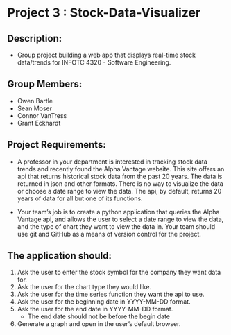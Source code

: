 # Project 3 : Stock-Data-Visualizer

## Description: 
- Group project building a web app that displays real-time stock data/trends for INFOTC 4320 - Software Engineering.

## Group Members:
- Owen Bartle
- Sean Moser
- Connor VanTress
- Grant Eckhardt

## Project Requirements:
- A professor in your department is interested in tracking stock data trends and recently found the Alpha Vantage website. This site offers an api that returns historical stock data from the past 20 years. The data is returned in json and other formats. There is no way to visualize the data or choose a date range to view the data. The api, by default, returns 20 years of data for all but one of its functions.

- Your team’s job is to create a python application that queries the Alpha Vantage api, and allows the user to select a date range to view the data, and the type of chart they want to view the data in. Your team should use git and GitHub as a means of version control for the project.

## The application should:

1. Ask the user to enter the stock symbol for the company they want data for.
2. Ask the user for the chart type they would like.
3. Ask the user for the time series function they want the api to use.
4. Ask the user for the beginning date in YYYY-MM-DD format.
5. Ask the user for the end date in YYYY-MM-DD format.
    - The end date should not be before the begin date
6. Generate a graph and open in the user’s default browser.
